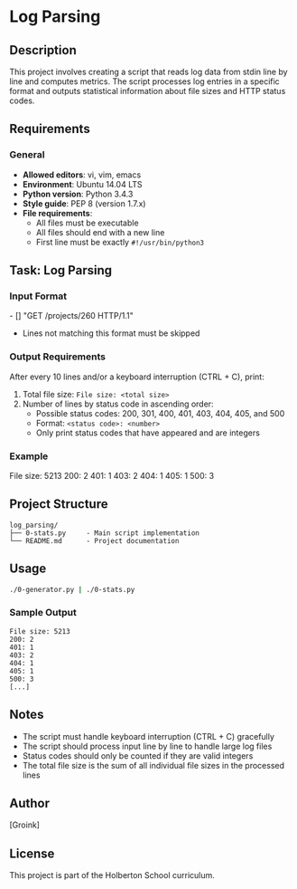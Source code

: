# Log Parsing

## Description
This project involves creating a script that reads log data from stdin line by line and computes metrics. The script processes log entries in a specific format and outputs statistical information about file sizes and HTTP status codes.

## Requirements
### General
- **Allowed editors**: vi, vim, emacs
- **Environment**: Ubuntu 14.04 LTS
- **Python version**: Python 3.4.3
- **Style guide**: PEP 8 (version 1.7.x)
- **File requirements**:
  - All files must be executable
  - All files should end with a new line
  - First line must be exactly `#!/usr/bin/python3`

## Task: Log Parsing

### Input Format
<IP Address> - [<date>] "GET /projects/260 HTTP/1.1" <status code> <file size>

- Lines not matching this format must be skipped

### Output Requirements
After every 10 lines and/or a keyboard interruption (CTRL + C), print:
1. Total file size: `File size: <total size>`
2. Number of lines by status code in ascending order:
   - Possible status codes: 200, 301, 400, 401, 403, 404, 405, and 500
   - Format: `<status code>: <number>`
   - Only print status codes that have appeared and are integers

### Example
File size: 5213
200: 2
401: 1
403: 2
404: 1
405: 1
500: 3

## Project Structure
```
log_parsing/
├── 0-stats.py     - Main script implementation
└── README.md      - Project documentation
```

## Usage
```bash
./0-generator.py | ./0-stats.py
```

### Sample Output
```
File size: 5213
200: 2
401: 1
403: 2
404: 1
405: 1
500: 3
[...]
```

## Notes
- The script must handle keyboard interruption (CTRL + C) gracefully
- The script should process input line by line to handle large log files
- Status codes should only be counted if they are valid integers
- The total file size is the sum of all individual file sizes in the processed lines

## Author
[Groink]

## License
This project is part of the Holberton School curriculum.